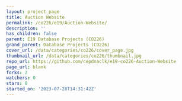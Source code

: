 ```yaml
---
layout: project_page
title: Auction Website
permalink: /co226/e19/Auction-Website/
description: ''
has_children: false
parent: E19 Database Projects (CO226)
grand_parent: Database Projects (CO226)
cover_url: /data/categories/co226/cover_page.jpg
thumbnail_url: /data/categories/co226/thumbnail.jpg
repo_url: https://github.com/cepdnaclk/e19-co226-Auction-Website
page_url: blank
forks: 2
watchers: 0
stars: 0
started_on: '2023-07-28T14:31:42Z'
---
```


